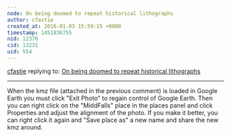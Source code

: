 ```yaml
---
node: On being doomed to repeat historical lithographs
author: cfastie
created_at: 2016-01-03 15:59:15 +0000
timestamp: 1451836755
nid: 12370
cid: 13231
uid: 554
---
```




[cfastie](../profile/cfastie) replying to: [On being doomed to repeat historical lithographs](../notes/cfastie/11-05-2015/on-being-doomed-to-repeat-historical-lithographs)

----
When the kmz file (attached in the previous comment) is loaded in Google Earth you must click "Exit Photo" to regain control of Google Earth. Then you can right click on the "MiddFalls" place in the places panel and click Properties and adjust the alignment of the photo. If you make it better, you can right click it again and "Save place as" a new name and share the new kmz around.
